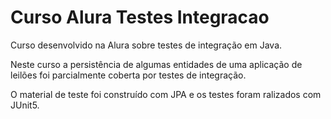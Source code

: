 # Curso Alura Testes Integracao

Curso desenvolvido na Alura sobre testes de integração em Java.

Neste curso a persistência de algumas entidades de uma aplicação de leilões foi parcialmente coberta por testes de integração.

O material de teste foi construído com JPA e os testes foram ralizados com JUnit5.
